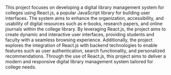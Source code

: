 This project focuses on developing a digital library management system for colleges using React.js, a popular JavaScript library for building user interfaces. The system aims to enhance the organization, accessibility, and usability of digital resources such as e-books, research papers, and online journals within the college library. By leveraging React.js, the project aims to create dynamic and interactive user interfaces, providing students and faculty with a seamless browsing experience. Additionally, the project explores the integration of React.js with backend technologies to enable features such as user authentication, search functionality, and personalized recommendations. Through the use of React.js, this project aims to deliver a modern and responsive digital library management system tailored for college needs.